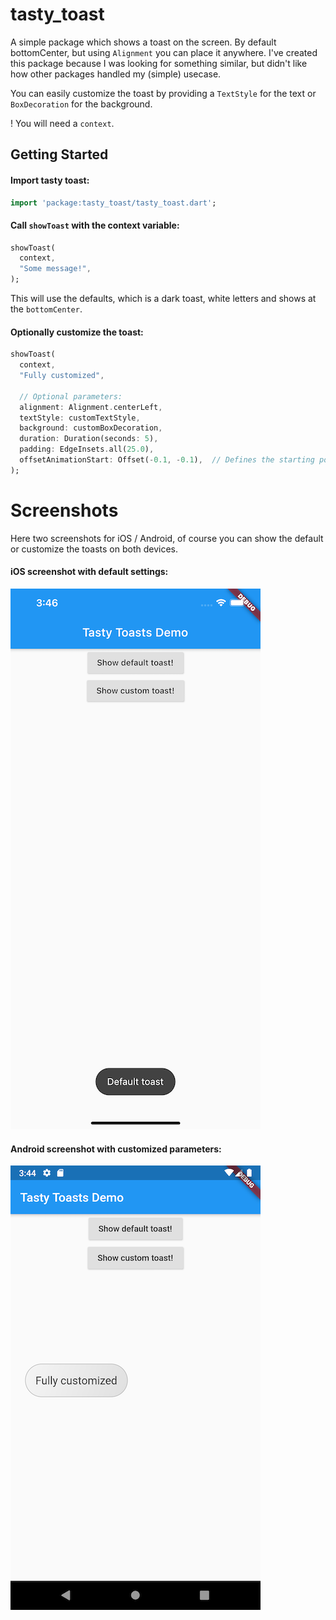 # tasty_toast

A simple package which shows a toast on the screen. By default bottomCenter, but using `Alignment` you can place it anywhere.
I've created this package because I was looking for something similar, but didn't like how other packages handled my (simple) usecase.

You can easily customize the toast by providing a `TextStyle` for the text or `BoxDecoration` for the background.

! You will need a `context`.

## Getting Started

#### Import tasty toast:
```dart
import 'package:tasty_toast/tasty_toast.dart';
```

#### Call `showToast` with the context variable:
```dart
showToast(
  context,
  "Some message!",
);
```
This will use the defaults, which is a dark toast, white letters and shows at the `bottomCenter`.

#### Optionally customize the toast:

```dart
showToast(
  context,
  "Fully customized",

  // Optional parameters:
  alignment: Alignment.centerLeft,
  textStyle: customTextStyle,
  background: customBoxDecoration,
  duration: Duration(seconds: 5),
  padding: EdgeInsets.all(25.0),
  offsetAnimationStart: Offset(-0.1, -0.1),  // Defines the starting position of the fly-in animation
);
```

# Screenshots

Here two screenshots for iOS / Android, of course you can show the default or customize the toasts on both devices.

#### iOS screenshot with default settings:
![iOS default](screenshots/ios_default.png)

#### Android screenshot with customized parameters:
![Android custom](screenshots/android_custom.png)

